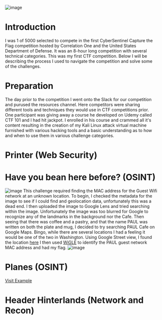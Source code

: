 ![image](https://github.com/Kincaid7/SentinelOne/assets/41767740/a31d8d37-1cb8-4cfc-b678-007819d14fa7)

# Introduction
I was 1 of 5000 selected to compete in the first CyberSentinel Capture the Flag competition hosted by Correlation One and the United States Department of Defense. It was an 8-hour long competition with several technical categories. This was my first CTF competition. Below I will be describing the process I used to navigate the competition and solve some of the challenges.

# Preparation
The day prior to the competition I went onto the Slack for our competition and purused the resources channel. Here competitors were sharing different tools and techniques they would use in CTF competitions prior. One participant was giving away a course he developed on Udemy called CTF 101 and I had hit jackpot. I enrolled in his course and crammed all it's content resulting in the creation of my Kali Linux attack virtual machine furnished with various hacking tools and a basic understanding as to how and when to use them in various challenge categories.

# Printer (Web Security)

# Have you bean here before? (OSINT)
![image](https://github.com/Kincaid7/SentinelOne/assets/41767740/2a693a39-75f3-434a-9304-083ba38ba780)
This challenge required finding the MAC address for the Guest Wifi network at an unknown location.
To begin, I checked the metadata for the image to see if I could find and geolocation data, unfortunately this was a dead end.
I then uploaded the image to Google Lens and tried searching within the image. Unfortunately the image was too blurred for Google to recognize any of the landmarks in the background nor the Cafe.
Then seeing that there was coffee and a pastry, and that the name PAUL was written on both the plate and mug, I decided to try searching PAUL Cafe on Google Maps. Bingo, while there are several locations I had a feeling it would be one of the two in Washington. Using Google Street view, I found the location [here](https://www.google.com/maps/@38.90264,-77.0294949,3a,75y,29.05h,90t/data=!3m7!1e1!3m5!1ssBdahcJ2G1T_0CinNOmikg!2e0!6shttps:%2F%2Fstreetviewpixels-pa.googleapis.com%2Fv1%2Fthumbnail%3Fpanoid%3DsBdahcJ2G1T_0CinNOmikg%26cb_client%3Dmaps_sv.tactile.gps%26w%3D203%26h%3D100%26yaw%3D10.51405%26pitch%3D0%26thumbfov%3D100!7i16384!8i8192?entry=ttu)
I then used [WiGLE](https://wigle.net/map?maplat=38.90274358060917&maplon=-77.02941066978619&mapzoom=21&n=e3%20%2Fmap&coloring=density&rcoisMinimum=0) to identify the PAUL guest network MAC address and had my flag.
![image](https://github.com/Kincaid7/SentinelOne/assets/41767740/fc4125fa-8fc4-422a-aa1d-f7d9fe93779c)


# Planes (OSINT)
<a href="https://example.com" target="_blank">Visit Example</a>

# Header Hinterlands (Network and Recon)

